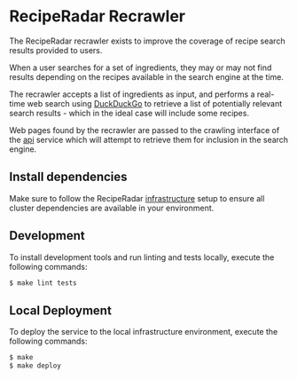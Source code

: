 # RecipeRadar Recrawler

The RecipeRadar recrawler exists to improve the coverage of recipe search results provided to users.

When a user searches for a set of ingredients, they may or may not find results depending on the recipes available in the search engine at the time.

The recrawler accepts a list of ingredients as input, and performs a real-time web search using [DuckDuckGo](https://duckduckgo.com) to retrieve a list of potentially relevant search results - which in the ideal case will include some recipes.

Web pages found by the recrawler are passed to the crawling interface of the [api](https://codeberg.org/openculinary/api) service which will attempt to retrieve them for inclusion in the search engine.

## Install dependencies

Make sure to follow the RecipeRadar [infrastructure](https://codeberg.org/openculinary/infrastructure) setup to ensure all cluster dependencies are available in your environment.

## Development

To install development tools and run linting and tests locally, execute the following commands:

```sh
$ make lint tests
```

## Local Deployment

To deploy the service to the local infrastructure environment, execute the following commands:

```sh
$ make
$ make deploy
```
